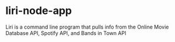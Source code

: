 # liri-node-app
Liri is a command line program that pulls info from the Online Movie Database API, Spotify API, and Bands in Town API
